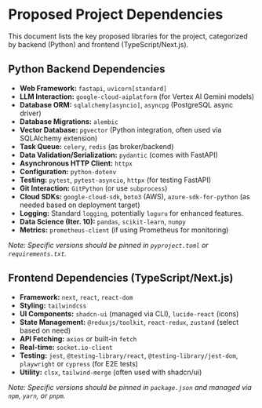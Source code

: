 # Proposed Project Dependencies

This document lists the key proposed libraries for the project, categorized by backend (Python) and frontend (TypeScript/Next.js).

## Python Backend Dependencies

- **Web Framework:** `fastapi`, `uvicorn[standard]`
- **LLM Interaction:** `google-cloud-aiplatform` (for Vertex AI Gemini models)
- **Database ORM:** `sqlalchemy[asyncio]`, `asyncpg` (PostgreSQL async driver)
- **Database Migrations:** `alembic`
- **Vector Database:** `pgvector` (Python integration, often used via SQLAlchemy extension)
- **Task Queue:** `celery`, `redis` (as broker/backend)
- **Data Validation/Serialization:** `pydantic` (comes with FastAPI)
- **Asynchronous HTTP Client:** `httpx`
- **Configuration:** `python-dotenv`
- **Testing:** `pytest`, `pytest-asyncio`, `httpx` (for testing FastAPI)
- **Git Interaction:** `GitPython` (or use `subprocess`)
- **Cloud SDKs:** `google-cloud-sdk`, `boto3` (AWS), `azure-sdk-for-python` (as needed based on deployment target)
- **Logging:** Standard `logging`, potentially `loguru` for enhanced features.
- **Data Science (Iter. 10):** `pandas`, `scikit-learn`, `numpy`
- **Metrics:** `prometheus-client` (if using Prometheus for monitoring)

_Note: Specific versions should be pinned in `pyproject.toml` or `requirements.txt`._

## Frontend Dependencies (TypeScript/Next.js)

- **Framework:** `next`, `react`, `react-dom`
- **Styling:** `tailwindcss`
- **UI Components:** `shadcn-ui` (managed via CLI), `lucide-react` (icons)
- **State Management:** `@reduxjs/toolkit`, `react-redux`, `zustand` (select based on need)
- **API Fetching:** `axios` or built-in `fetch`
- **Real-time:** `socket.io-client`
- **Testing:** `jest`, `@testing-library/react`, `@testing-library/jest-dom`, `playwright` or `cypress` (for E2E tests)
- **Utility:** `clsx`, `tailwind-merge` (often used with shadcn/ui)

_Note: Specific versions should be pinned in `package.json` and managed via `npm`, `yarn`, or `pnpm`._
